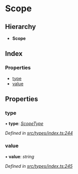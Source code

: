 # Scope

## Hierarchy

* **Scope**

## Index

### Properties

* [type](scope.md#type)
* [value](scope.md#value)

## Properties

### type

• **type**: [_ScopeType_](../enums/scopetype.md)

_Defined in_ [_src/types/index.ts:244_](https://github.com/PolymathNetwork/polymesh-sdk/blob/56921667/src/types/index.ts#L244)

### value

• **value**: _string_

_Defined in_ [_src/types/index.ts:245_](https://github.com/PolymathNetwork/polymesh-sdk/blob/56921667/src/types/index.ts#L245)

